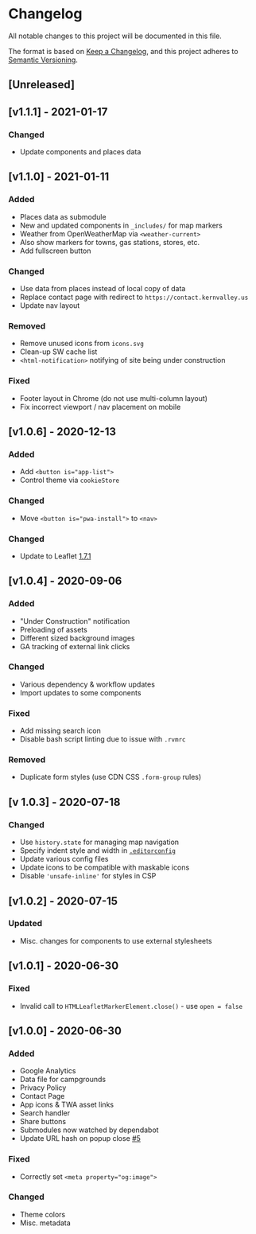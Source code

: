 <!-- markdownlint-disable -->
# Changelog
All notable changes to this project will be documented in this file.

The format is based on [Keep a Changelog](https://keepachangelog.com/en/1.0.0/),
and this project adheres to [Semantic Versioning](https://semver.org/spec/v2.0.0.html).

## [Unreleased]

## [v1.1.1] - 2021-01-17

### Changed
- Update components and places data

## [v1.1.0] - 2021-01-11

### Added
- Places data as submodule
- New and updated components in `_includes/` for map markers
- Weather from OpenWeatherMap via `<weather-current>`
- Also show markers for towns, gas stations, stores, etc.
- Add fullscreen button

### Changed
- Use data from places instead of local copy of data
- Replace contact page with redirect to `https://contact.kernvalley.us`
- Update nav layout

### Removed
- Remove unused icons from `icons.svg`
- Clean-up SW cache list
- `<html-notification>` notifying of site being under construction

### Fixed
- Footer layout in Chrome (do not use multi-column layout)
- Fix incorrect viewport / nav placement on mobile

## [v1.0.6] - 2020-12-13

### Added
- Add `<button is="app-list">`
- Control theme via `cookieStore`

### Changed
- Move `<button is="pwa-install">` to `<nav>`

### Changed
- Update to Leaflet [1.7.1](https://leafletjs.com/2020/09/04/leaflet-1.7.1.html)

## [v1.0.4] - 2020-09-06

### Added
- "Under Construction" notification
- Preloading of assets
- Different sized background images
- GA tracking of external link clicks

### Changed
- Various dependency & workflow updates
- Import updates to some components

### Fixed
- Add missing search icon
- Disable bash script linting due to issue with `.rvmrc`

### Removed
- Duplicate form styles (use CDN CSS `.form-group` rules)

## [v 1.0.3] - 2020-07-18

### Changed
- Use `history.state` for managing map navigation
- Specify indent style and width in [`.editorconfig`](https://editorconfig.org/)
- Update various config files
- Update icons to be compatible with maskable icons
- Disable `'unsafe-inline'` for styles in CSP

## [v1.0.2] - 2020-07-15

### Updated
- Misc. changes for components to use external stylesheets

## [v1.0.1] - 2020-06-30

### Fixed
- Invalid call to `HTMLLeafletMarkerElement.close()` - use `open = false`

## [v1.0.0] - 2020-06-30

### Added
- Google Analytics
- Data file for campgrounds
- Privacy Policy
- Contact Page
- App icons & TWA asset links
- Search handler
- Share buttons
- Submodules now watched by dependabot
- Update URL hash on popup close [#5](https://github.com/kernvalley/camping.kernvalley.us/issues/5)

### Fixed
- Correctly set `<meta property="og:image">`

### Changed
- Theme colors
- Misc. metadata
<!-- markdownlint-restore -->
